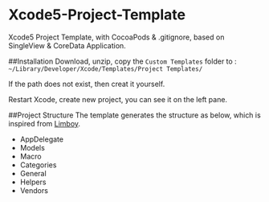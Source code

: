 Xcode5-Project-Template
=======================

Xcode5 Project Template, with CocoaPods &amp; .gitignore, based on SingleView &amp; CoreData Application.

##Installation
Download, unzip, copy the `Custom Templates` folder to :
`~/Library/Developer/Xcode/Templates/Project Templates/`

If the path does not exist, then creat it yourself.

Restart Xcode, create new project, you can see it on the left pane.

##Project Structure
The template generates the structure as below, which is inspired from 
[Limboy](http://limboy.me/ios/2013/09/23/build-ios-application.html).

- AppDelegate
- Models
- Macro
- Categories
- General
- Helpers
- Vendors